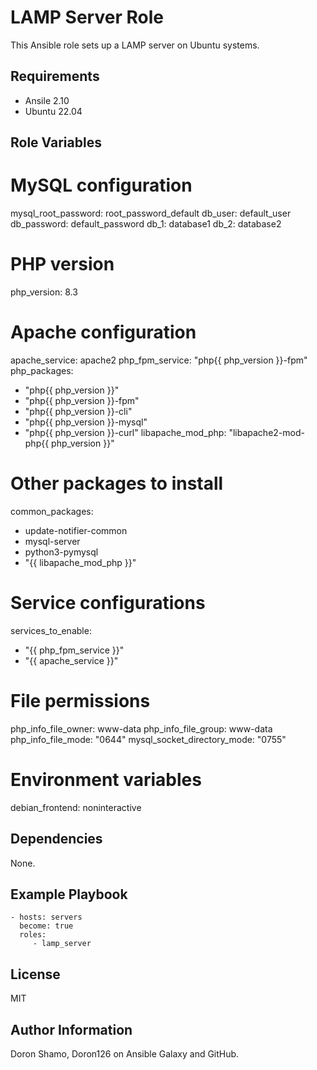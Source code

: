 LAMP Server Role
=========

This Ansible role sets up a LAMP server on Ubuntu systems.

Requirements
------------

- Ansile 2.10
- Ubuntu 22.04

Role Variables
--------------

# MySQL configuration
mysql_root_password: root_password_default
db_user: default_user
db_password: default_password
db_1: database1
db_2: database2

# PHP version
php_version: 8.3

# Apache configuration
apache_service: apache2
php_fpm_service: "php{{ php_version }}-fpm"
php_packages:
  - "php{{ php_version }}"
  - "php{{ php_version }}-fpm"
  - "php{{ php_version }}-cli"
  - "php{{ php_version }}-mysql"
  - "php{{ php_version }}-curl"
libapache_mod_php: "libapache2-mod-php{{ php_version }}"

# Other packages to install
common_packages:
  - update-notifier-common
  - mysql-server
  - python3-pymysql
  - "{{ libapache_mod_php }}"

# Service configurations
services_to_enable:
  - "{{ php_fpm_service }}"
  - "{{ apache_service }}"

# File permissions
php_info_file_owner: www-data
php_info_file_group: www-data
php_info_file_mode: "0644"
mysql_socket_directory_mode: "0755"

# Environment variables
debian_frontend: noninteractive



Dependencies
------------

None.

Example Playbook
----------------


    - hosts: servers
      become: true
      roles:
         - lamp_server

License
-------

MIT

Author Information
------------------

Doron Shamo, Doron126 on Ansible Galaxy and GitHub.
